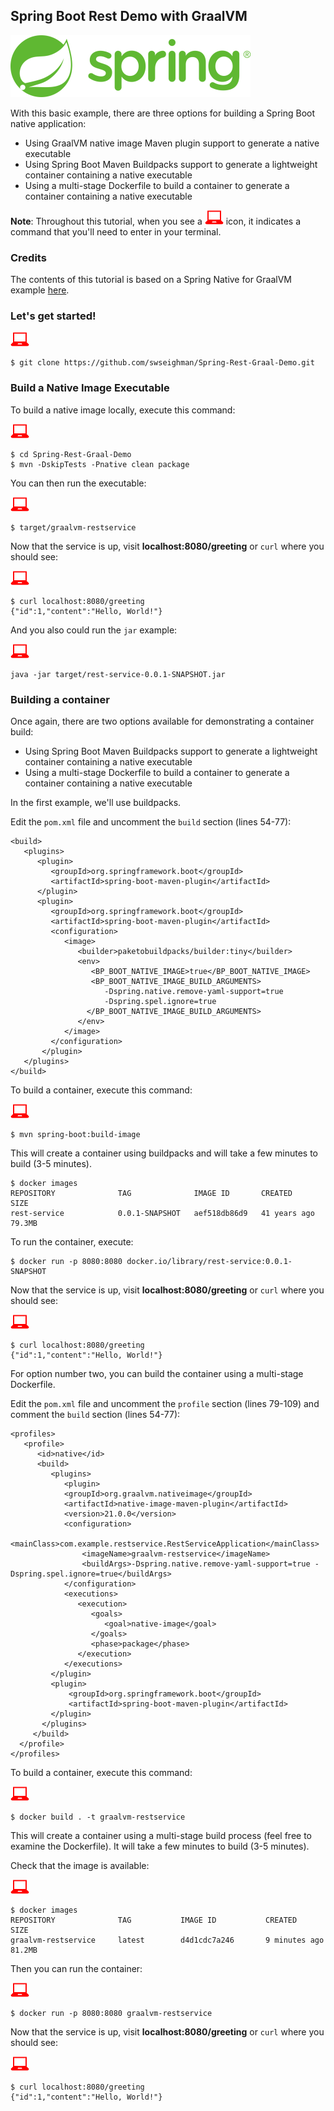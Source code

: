 ## Spring Boot Rest Demo with GraalVM
    

![spring](images/spring.png)

With this basic example, there are three options for building a Spring Boot native application:

* Using GraalVM native image Maven plugin support to generate a native executable
* Using Spring Boot Maven Buildpacks support to generate a lightweight container containing a native executable
* Using a multi-stage Dockerfile to build a container to generate a container containing a native executable

**Note**: Throughout this tutorial, when you see a ![red computer](images/userinput.png) icon, it indicates a command that you'll need to enter in your terminal. 

### Credits
The contents of this tutorial is based on a Spring Native for GraalVM example [here](https://repo.spring.io/milestone/org/springframework/experimental/spring-graalvm-native-docs/0.8.5/spring-graalvm-native-docs-0.8.5.zip!/reference/index.html#_graalvm).

### Let's get started!

![user input](images/userinput.png)

```
$ git clone https://github.com/swseighman/Spring-Rest-Graal-Demo.git
```

### Build a Native Image Executable

To build a native image locally, execute this command:

![user input](images/userinput.png)

```
$ cd Spring-Rest-Graal-Demo
$ mvn -DskipTests -Pnative clean package
```

You can then run the executable:

![user input](images/userinput.png)

```
$ target/graalvm-restservice
```

Now that the service is up, visit **localhost:8080/greeting** or `curl` where you should see:

![user input](images/userinput.png)

```
$ curl localhost:8080/greeting
{"id":1,"content":"Hello, World!"}
```

And you also could run the `jar` example:

![user input](images/userinput.png)

```
java -jar target/rest-service-0.0.1-SNAPSHOT.jar
```

### Building a container

Once again, there are two options available for demonstrating a container build:

* Using Spring Boot Maven Buildpacks support to generate a lightweight container containing a native executable
* Using a multi-stage Dockerfile to build a container to generate a container containing a native executable

In the first example, we'll use buildpacks.

Edit the `pom.xml` file and uncomment the `build` section (lines 54-77):

```
<build>
   <plugins>
      <plugin>
         <groupId>org.springframework.boot</groupId>
         <artifactId>spring-boot-maven-plugin</artifactId>
      </plugin>
      <plugin>
         <groupId>org.springframework.boot</groupId>
         <artifactId>spring-boot-maven-plugin</artifactId>
         <configuration>
            <image>
               <builder>paketobuildpacks/builder:tiny</builder>
               <env>
                  <BP_BOOT_NATIVE_IMAGE>true</BP_BOOT_NATIVE_IMAGE>
                  <BP_BOOT_NATIVE_IMAGE_BUILD_ARGUMENTS>
                     -Dspring.native.remove-yaml-support=true
                     -Dspring.spel.ignore=true
                 </BP_BOOT_NATIVE_IMAGE_BUILD_ARGUMENTS>
               </env>
            </image>
         </configuration>
       </plugin>
   </plugins>
</build>
```

To build a container, execute this command:

![user input](images/userinput.png)

```
$ mvn spring-boot:build-image
```

This will create a container using buildpacks and will take a few minutes to build (3-5 minutes).

```
$ docker images
REPOSITORY              TAG              IMAGE ID       CREATED         SIZE
rest-service            0.0.1-SNAPSHOT   aef518db86d9   41 years ago    79.3MB
```
To run the container, execute:

```
$ docker run -p 8080:8080 docker.io/library/rest-service:0.0.1-SNAPSHOT
```
Now that the service is up, visit **localhost:8080/greeting** or `curl` where you should see:

![user input](images/userinput.png)

```
$ curl localhost:8080/greeting
{"id":1,"content":"Hello, World!"}
```

For option number two, you can build the container using a multi-stage Dockerfile.

Edit the `pom.xml` file and uncomment the `profile` section (lines 79-109) and comment the `build` section (lines 54-77):

```
<profiles>
   <profile>
      <id>native</id>
      <build>
         <plugins>
            <plugin>
            <groupId>org.graalvm.nativeimage</groupId>
            <artifactId>native-image-maven-plugin</artifactId>
            <version>21.0.0</version>
            <configuration>
                <mainClass>com.example.restservice.RestServiceApplication</mainClass>
                <imageName>graalvm-restservice</imageName>
                <buildArgs>-Dspring.native.remove-yaml-support=true -Dspring.spel.ignore=true</buildArgs>
            </configuration>
            <executions>
               <execution>
                  <goals>
                     <goal>native-image</goal>
                  </goals>
                  <phase>package</phase>
               </execution>
            </executions>
         </plugin>
         <plugin>
             <groupId>org.springframework.boot</groupId>
             <artifactId>spring-boot-maven-plugin</artifactId>
         </plugin>
       </plugins>
     </build>
  </profile>
</profiles>
```

To build a container, execute this command:

![user input](images/userinput.png)

```
$ docker build . -t graalvm-restservice
```

This will create a container using a multi-stage build process (feel free to examine the Dockerfile).  It will take a few minutes to build (3-5 minutes).

Check that the image is available:

![user input](images/userinput.png)

```
$ docker images
REPOSITORY              TAG           IMAGE ID           CREATED          SIZE
graalvm-restservice     latest        d4d1cdc7a246       9 minutes ago    81.2MB
```

Then you can run the container:

![user input](images/userinput.png)

```
$ docker run -p 8080:8080 graalvm-restservice
```

Now that the service is up, visit **localhost:8080/greeting** or `curl` where you should see:

![user input](images/userinput.png)

```
$ curl localhost:8080/greeting
{"id":1,"content":"Hello, World!"}
```

